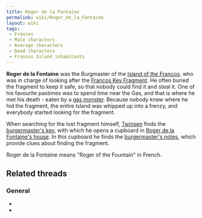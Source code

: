 ```yaml
---
title: Roger de la Fontaine
permalink: wiki/Roger_de_la_Fontaine
layout: wiki
tags:
 - Francos
 - Male characters
 - Average characters
 - Dead characters
 - Francos Island inhabitants
---
```


**Roger de la Fontaine** was the Burgmaster of the [Island of the
Francos](Island_of_the_Francos "wikilink"), who was in charge of looking
after the [Francos Key Fragment](Francos_Key_Fragment "wikilink"). He
often buried the fragment to keep it safe, so that nobody could find it
and steal it. One of his favourite pastimes was to spend time near the
Gas, and that is where he met his death - eaten by a [gas
monster](gas_monster "wikilink"). Because nobody knew where he hid the
fragment, the entire Island was whipped up into a frenzy, and everybody
started looking for the fragment.

When searching for the lost fragment himself,
[Twinsen](Twinsen "wikilink") finds the [burgermaster's
key](burgermaster's_key "wikilink"), with which he opens a cupboard in
[Roger de la Fontaine's house](Roger_de_la_Fontaine's_house "wikilink").
In this cupboard he finds the [burgermaster's
notes](burgermaster's_notes "wikilink"), which provide clues about
finding the fragment.

Roger de la Fontaine means "Roger of the Fountain" in French.

## Related threads

### General

- 

- 

